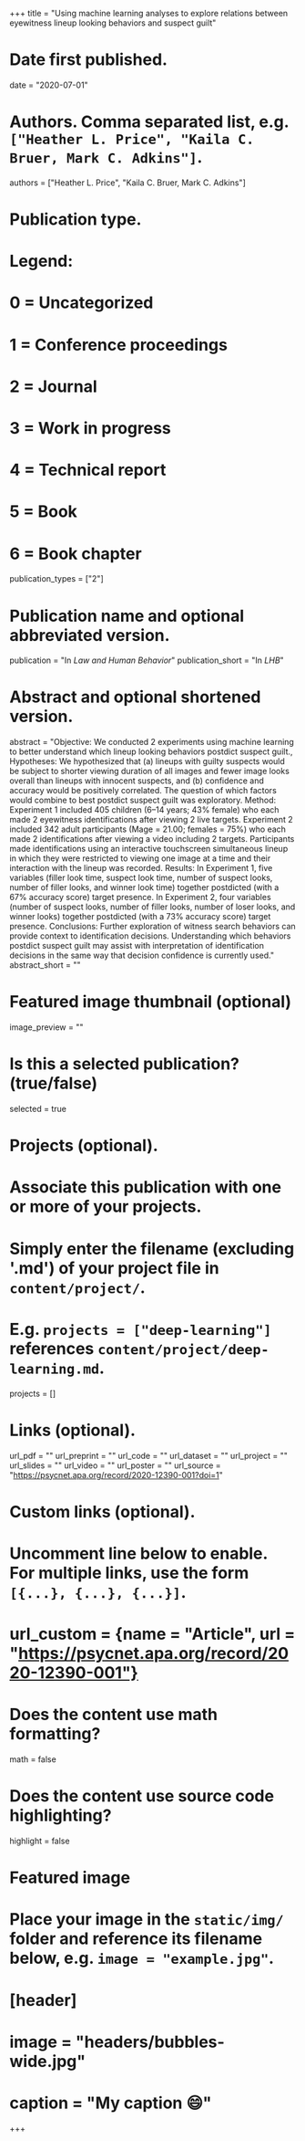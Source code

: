 +++
title = "Using machine learning analyses to explore relations between eyewitness lineup looking behaviors and suspect guilt"

# Date first published.
date = "2020-07-01"

# Authors. Comma separated list, e.g. `["Heather L. Price", "Kaila C. Bruer, Mark C. Adkins"]`.
authors = ["Heather L. Price", "Kaila C. Bruer, Mark C. Adkins"]

# Publication type.
# Legend:
# 0 = Uncategorized
# 1 = Conference proceedings
# 2 = Journal
# 3 = Work in progress
# 4 = Technical report
# 5 = Book
# 6 = Book chapter
publication_types = ["2"]

# Publication name and optional abbreviated version.
publication = "In *Law and Human Behavior*"
publication_short = "In *LHB*"

# Abstract and optional shortened version.
abstract = "Objective: We conducted 2 experiments using machine learning to better understand which lineup looking behaviors postdict suspect guilt., Hypotheses: We hypothesized that (a) lineups with guilty suspects would be subject to shorter viewing duration of all images and fewer image looks overall than lineups with innocent suspects, and (b) confidence and accuracy would be positively correlated. The question of which factors would combine to best postdict suspect guilt was exploratory. Method: Experiment 1 included 405 children (6–14 years; 43% female) who each made 2 eyewitness identifications after viewing 2 live targets. Experiment 2 included 342 adult participants (Mage = 21.00; females = 75%) who each made 2 identifications after viewing a video including 2 targets. Participants made identifications using an interactive touchscreen simultaneous lineup in which they were restricted to viewing one image at a time and their interaction with the lineup was recorded. Results: In Experiment 1, five variables (filler look time, suspect look time, number of suspect looks, number of filler looks, and winner look time) together postdicted (with a 67% accuracy score) target presence. In Experiment 2, four variables (number of suspect looks, number of filler looks, number of loser looks, and winner looks) together postdicted (with a 73% accuracy score) target presence. Conclusions: Further exploration of witness search behaviors can provide context to identification decisions. Understanding which behaviors postdict suspect guilt may assist with interpretation of identification decisions in the same way that decision confidence is currently used."
abstract_short = ""

# Featured image thumbnail (optional)
image_preview = ""

# Is this a selected publication? (true/false)
selected = true

# Projects (optional).
#   Associate this publication with one or more of your projects.
#   Simply enter the filename (excluding '.md') of your project file in `content/project/`.
#   E.g. `projects = ["deep-learning"]` references `content/project/deep-learning.md`.
projects = []

# Links (optional).
url_pdf = ""
url_preprint = ""
url_code = ""
url_dataset = ""
url_project = ""
url_slides = ""
url_video = ""
url_poster = ""
url_source = "https://psycnet.apa.org/record/2020-12390-001?doi=1"

# Custom links (optional).
#   Uncomment line below to enable. For multiple links, use the form `[{...}, {...}, {...}]`.
# url_custom = {name = "Article", url = "https://psycnet.apa.org/record/2020-12390-001"}

# Does the content use math formatting?
math = false

# Does the content use source code highlighting?
highlight = false

# Featured image
# Place your image in the `static/img/` folder and reference its filename below, e.g. `image = "example.jpg"`.
# [header]
# image = "headers/bubbles-wide.jpg"
# caption = "My caption 😄"

+++
